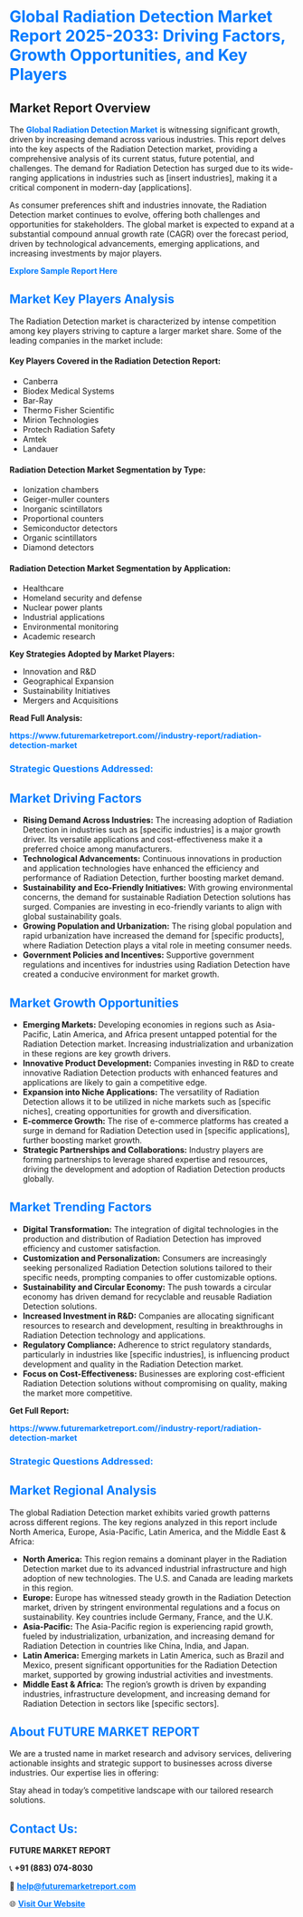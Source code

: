 <h1 style="color: #007BFF;">Global Radiation Detection Market Report 2025-2033: Driving Factors, Growth Opportunities, and Key Players</h1>

<section id="overview">
<h2>Market Report Overview</h2>
<p>The <a href="https://www.futuremarketreport.com//industry-report/radiation-detection-market" style="color: #007BFF; text-decoration: none;"><strong>Global Radiation Detection Market</strong></a> is witnessing significant growth, driven by increasing demand across various industries. This report delves into the key aspects of the Radiation Detection market, providing a comprehensive analysis of its current status, future potential, and challenges. The demand for Radiation Detection has surged due to its wide-ranging applications in industries such as [insert industries], making it a critical component in modern-day [applications].</p>
<p>As consumer preferences shift and industries innovate, the Radiation Detection market continues to evolve, offering both challenges and opportunities for stakeholders. The global market is expected to expand at a substantial compound annual growth rate (CAGR) over the forecast period, driven by technological advancements, emerging applications, and increasing investments by major players.</p>
</section>

<section id="overview">
<p><a href="https://www.futuremarketreport.com//request-sample/reportId=76567" style="color: #007BFF; text-decoration: none;"><strong>Explore Sample Report Here</strong></a></p>
</section>

<section id="key-players">
<h2 style="color: #007BFF;">Market Key Players Analysis</h2>
<p>The Radiation Detection market is characterized by intense competition among key players striving to capture a larger market share. Some of the leading companies in the market include:</p>
<h4>Key Players Covered in the Radiation Detection Report:</h4>
<ul><li>Canberra</li><li>Biodex Medical Systems</li><li>Bar-Ray</li><li>Thermo Fisher Scientific</li><li>Mirion Technologies</li><li>Protech Radiation Safety</li><li>Amtek</li><li>Landauer</li></ul>
<h4>Radiation Detection Market Segmentation by Type:</h4>
<ul><li>Ionization chambers</li><li>Geiger-muller counters</li><li>Inorganic scintillators</li><li>Proportional counters</li><li>Semiconductor detectors</li><li>Organic scintillators</li><li>Diamond detectors</li></ul>

<h4>Radiation Detection Market Segmentation by Application:</h4>
<ul><li>Healthcare</li><li>Homeland security and defense</li><li>Nuclear power plants</li><li>Industrial applications</li><li>Environmental monitoring</li><li>Academic research</li></ul>
<p><strong>Key Strategies Adopted by Market Players:</strong></p>
<ul>
<li>Innovation and R&D</li>
<li>Geographical Expansion</li>
<li>Sustainability Initiatives</li>
<li>Mergers and Acquisitions</li>
</ul>
</section>

<section>
<p><strong>Read Full Analysis: </strong></p><a href="https://www.futuremarketreport.com//industry-report/radiation-detection-market" style="color: #007BFF; text-decoration: none;"><strong>https://www.futuremarketreport.com//industry-report/radiation-detection-market</strong></a>
<h3 style="color: #007BFF;">Strategic Questions Addressed:</h3>
</section>

<section id="driving-factors">
<h2 style="color: #007BFF;">Market Driving Factors</h2>
<ul>
<li><strong>Rising Demand Across Industries:</strong> The increasing adoption of Radiation Detection in industries such as [specific industries] is a major growth driver. Its versatile applications and cost-effectiveness make it a preferred choice among manufacturers.</li>
<li><strong>Technological Advancements:</strong> Continuous innovations in production and application technologies have enhanced the efficiency and performance of Radiation Detection, further boosting market demand.</li>
<li><strong>Sustainability and Eco-Friendly Initiatives:</strong> With growing environmental concerns, the demand for sustainable Radiation Detection solutions has surged. Companies are investing in eco-friendly variants to align with global sustainability goals.</li>
<li><strong>Growing Population and Urbanization:</strong> The rising global population and rapid urbanization have increased the demand for [specific products], where Radiation Detection plays a vital role in meeting consumer needs.</li>
<li><strong>Government Policies and Incentives:</strong> Supportive government regulations and incentives for industries using Radiation Detection have created a conducive environment for market growth.</li>
</ul>
</section>

<section id="growth-opportunities">
<h2 style="color: #007BFF;">Market Growth Opportunities</h2>
<ul>
<li><strong>Emerging Markets:</strong> Developing economies in regions such as Asia-Pacific, Latin America, and Africa present untapped potential for the Radiation Detection market. Increasing industrialization and urbanization in these regions are key growth drivers.</li>
<li><strong>Innovative Product Development:</strong> Companies investing in R&D to create innovative Radiation Detection products with enhanced features and applications are likely to gain a competitive edge.</li>
<li><strong>Expansion into Niche Applications:</strong> The versatility of Radiation Detection allows it to be utilized in niche markets such as [specific niches], creating opportunities for growth and diversification.</li>
<li><strong>E-commerce Growth:</strong> The rise of e-commerce platforms has created a surge in demand for Radiation Detection used in [specific applications], further boosting market growth.</li>
<li><strong>Strategic Partnerships and Collaborations:</strong> Industry players are forming partnerships to leverage shared expertise and resources, driving the development and adoption of Radiation Detection products globally.</li>
</ul>
</section>

<section id="trending-factors">
<h2 style="color: #007BFF;">Market Trending Factors</h2>
<ul>
<li><strong>Digital Transformation:</strong> The integration of digital technologies in the production and distribution of Radiation Detection has improved efficiency and customer satisfaction.</li>
<li><strong>Customization and Personalization:</strong> Consumers are increasingly seeking personalized Radiation Detection solutions tailored to their specific needs, prompting companies to offer customizable options.</li>
<li><strong>Sustainability and Circular Economy:</strong> The push towards a circular economy has driven demand for recyclable and reusable Radiation Detection solutions.</li>
<li><strong>Increased Investment in R&D:</strong> Companies are allocating significant resources to research and development, resulting in breakthroughs in Radiation Detection technology and applications.</li>
<li><strong>Regulatory Compliance:</strong> Adherence to strict regulatory standards, particularly in industries like [specific industries], is influencing product development and quality in the Radiation Detection market.</li>
<li><strong>Focus on Cost-Effectiveness:</strong> Businesses are exploring cost-efficient Radiation Detection solutions without compromising on quality, making the market more competitive.</li>
</ul>
</section>

<section>
<p><strong>Get Full Report: </strong></p><a href="https://www.futuremarketreport.com//industry-report/radiation-detection-market" style="color: #007BFF; text-decoration: none;"><strong>https://www.futuremarketreport.com//industry-report/radiation-detection-market</strong></a>
<h3 style="color: #007BFF;">Strategic Questions Addressed:</h3>
</section>


<section id="regional-analysis">
<h2 style="color: #007BFF;">Market Regional Analysis</h2>
<p>The global Radiation Detection market exhibits varied growth patterns across different regions. The key regions analyzed in this report include North America, Europe, Asia-Pacific, Latin America, and the Middle East & Africa:</p>
<ul>
<li><strong>North America:</strong> This region remains a dominant player in the Radiation Detection market due to its advanced industrial infrastructure and high adoption of new technologies. The U.S. and Canada are leading markets in this region.</li>
<li><strong>Europe:</strong> Europe has witnessed steady growth in the Radiation Detection market, driven by stringent environmental regulations and a focus on sustainability. Key countries include Germany, France, and the U.K.</li>
<li><strong>Asia-Pacific:</strong> The Asia-Pacific region is experiencing rapid growth, fueled by industrialization, urbanization, and increasing demand for Radiation Detection in countries like China, India, and Japan.</li>
<li><strong>Latin America:</strong> Emerging markets in Latin America, such as Brazil and Mexico, present significant opportunities for the Radiation Detection market, supported by growing industrial activities and investments.</li>
<li><strong>Middle East & Africa:</strong> The region’s growth is driven by expanding industries, infrastructure development, and increasing demand for Radiation Detection in sectors like [specific sectors].</li>
</ul>
</section>

<footer>
<h2 style="color: #007BFF;">About FUTURE MARKET REPORT</h2>
<p>We are a trusted name in market research and advisory services, delivering actionable insights and strategic support to businesses across diverse industries. Our expertise lies in offering:</p>

<p>Stay ahead in today’s competitive landscape with our tailored research solutions.</p>

<h2 style="color: #007BFF;">Contact Us:</h2>
<p><strong>FUTURE MARKET REPORT</strong></p>
<p>📞 <strong>+91 (883) 074-8030</strong></p>
<p>📧 <strong><a href="mailto:help@futuremarketreport.com" style="color: #007BFF;">help@futuremarketreport.com</a></strong></p>
<p>🌐 <strong><a href="https://www.futuremarketreport.com/" style="color: #007BFF;">Visit Our Website</a></strong></p>
</footer>